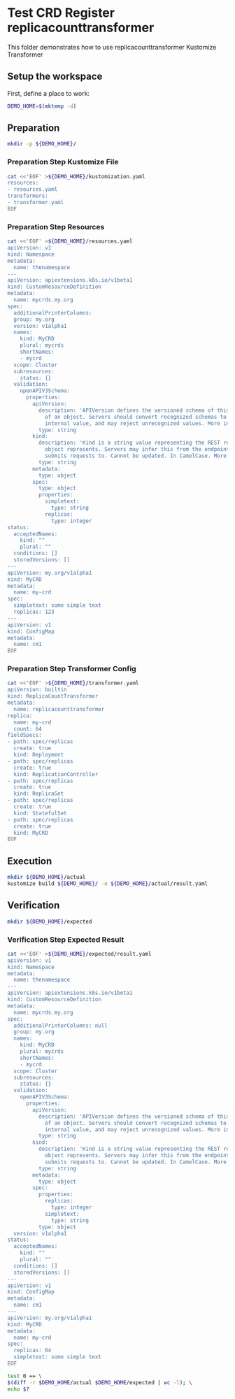 # Test CRD Register replicacounttransformer


This folder demonstrates how to use replicacounttransformer Kustomize Transformer

## Setup the workspace

First, define a place to work:

<!-- @makeWorkplace @test -->
```bash
DEMO_HOME=$(mktemp -d)
```

## Preparation

<!-- @makeDirectories @test -->
```bash
mkdir -p ${DEMO_HOME}/
```

### Preparation Step Kustomize File

<!-- @createkustomization.yaml @test -->
```bash
cat <<'EOF' >${DEMO_HOME}/kustomization.yaml
resources:
- resources.yaml
transformers:
- transformer.yaml
EOF
```


### Preparation Step Resources

<!-- @createresources.yaml @test -->
```bash
cat <<'EOF' >${DEMO_HOME}/resources.yaml
apiVersion: v1
kind: Namespace
metadata:
  name: thenamespace
---
apiVersion: apiextensions.k8s.io/v1beta1
kind: CustomResourceDefinition
metadata:
  name: mycrds.my.org
spec:
  additionalPrinterColumns:
  group: my.org
  version: v1alpha1
  names:
    kind: MyCRD
    plural: mycrds
    shortNames:
    - mycrd
  scope: Cluster
  subresources:
    status: {}
  validation:
    openAPIV3Schema:
      properties:
        apiVersion:
          description: 'APIVersion defines the versioned schema of this representation
            of an object. Servers should convert recognized schemas to the latest
            internal value, and may reject unrecognized values. More info: https://git.k8s.io/community/contributors/devel/api-conventions.md#resources'
          type: string
        kind:
          description: 'Kind is a string value representing the REST resource this
            object represents. Servers may infer this from the endpoint the client
            submits requests to. Cannot be updated. In CamelCase. More info: https://git.k8s.io/community/contributors/devel/api-conventions.md#types-kinds'
          type: string
        metadata:
          type: object
        spec:
          type: object
          properties:
            simpletext:
              type: string
            replicas:
              type: integer
status:
  acceptedNames:
    kind: ""
    plural: ""
  conditions: []
  storedVersions: []
---
apiVersion: my.org/v1alpha1
kind: MyCRD
metadata:
  name: my-crd
spec:
  simpletext: some simple text
  replicas: 123
---
apiVersion: v1
kind: ConfigMap
metadata:
  name: cm1
EOF
```


### Preparation Step Transformer Config

<!-- @createResource1 @test -->
```bash
cat <<'EOF' >${DEMO_HOME}/transformer.yaml
apiVersion: builtin
kind: ReplicaCountTransformer
metadata:
  name: replicacounttransformer
replica:
  name: my-crd
  count: 64
fieldSpecs:
- path: spec/replicas
  create: true
  kind: Deployment
- path: spec/replicas
  create: true
  kind: ReplicationController
- path: spec/replicas
  create: true
  kind: ReplicaSet
- path: spec/replicas
  create: true
  kind: StatefulSet
- path: spec/replicas
  create: true
  kind: MyCRD
EOF
```

## Execution

<!-- @build @test -->
```bash
mkdir ${DEMO_HOME}/actual
kustomize build ${DEMO_HOME}/ -o ${DEMO_HOME}/actual/result.yaml
```

## Verification

<!-- @createExpectedDir @test -->
```bash
mkdir ${DEMO_HOME}/expected
```


### Verification Step Expected Result

<!-- @createExpected0 @test -->
```bash
cat <<'EOF' >${DEMO_HOME}/expected/result.yaml
apiVersion: v1
kind: Namespace
metadata:
  name: thenamespace
---
apiVersion: apiextensions.k8s.io/v1beta1
kind: CustomResourceDefinition
metadata:
  name: mycrds.my.org
spec:
  additionalPrinterColumns: null
  group: my.org
  names:
    kind: MyCRD
    plural: mycrds
    shortNames:
    - mycrd
  scope: Cluster
  subresources:
    status: {}
  validation:
    openAPIV3Schema:
      properties:
        apiVersion:
          description: 'APIVersion defines the versioned schema of this representation
            of an object. Servers should convert recognized schemas to the latest
            internal value, and may reject unrecognized values. More info: https://git.k8s.io/community/contributors/devel/api-conventions.md#resources'
          type: string
        kind:
          description: 'Kind is a string value representing the REST resource this
            object represents. Servers may infer this from the endpoint the client
            submits requests to. Cannot be updated. In CamelCase. More info: https://git.k8s.io/community/contributors/devel/api-conventions.md#types-kinds'
          type: string
        metadata:
          type: object
        spec:
          properties:
            replicas:
              type: integer
            simpletext:
              type: string
          type: object
  version: v1alpha1
status:
  acceptedNames:
    kind: ""
    plural: ""
  conditions: []
  storedVersions: []
---
apiVersion: v1
kind: ConfigMap
metadata:
  name: cm1
---
apiVersion: my.org/v1alpha1
kind: MyCRD
metadata:
  name: my-crd
spec:
  replicas: 64
  simpletext: some simple text
EOF
```


<!-- @compareActualToExpected @test -->
```bash
test 0 == \
$(diff -r $DEMO_HOME/actual $DEMO_HOME/expected | wc -l); \
echo $?
```


